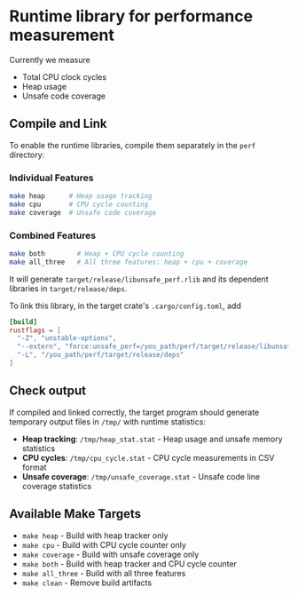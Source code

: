 # Runtime library for performance measurement

Currently we measure

- Total CPU clock cycles
- Heap usage  
- Unsafe code coverage

## Compile and Link

To enable the runtime libraries, compile them separately in the `perf` directory:

### Individual Features

```bash
make heap      # Heap usage tracking
make cpu       # CPU cycle counting
make coverage  # Unsafe code coverage
```

### Combined Features

```bash
make both        # Heap + CPU cycle counting
make all_three   # All three features: heap + cpu + coverage
```

It will generate `target/release/libunsafe_perf.rlib` and its dependent libraries
in `target/release/deps`.

To link this library, in the target crate's `.cargo/config.toml`, add

```toml
[build]
rustflags = [
  "-Z", "unstable-options",
  "--extern", "force:unsafe_perf=/you_path/perf/target/release/libunsafe_perf.rlib",
  "-L", "/you_path/perf/target/release/deps"
]
```

## Check output

If compiled and linked correctly, the target program should generate temporary
output files in `/tmp/` with runtime statistics:

- **Heap tracking**: `/tmp/heap_stat.stat` - Heap usage and unsafe memory statistics
- **CPU cycles**: `/tmp/cpu_cycle.stat` - CPU cycle measurements in CSV format  
- **Unsafe coverage**: `/tmp/unsafe_coverage.stat` - Unsafe code line coverage statistics

## Available Make Targets

- `make heap` - Build with heap tracker only
- `make cpu` - Build with CPU cycle counter only
- `make coverage` - Build with unsafe coverage only
- `make both` - Build with heap tracker and CPU cycle counter
- `make all_three` - Build with all three features
- `make clean` - Remove build artifacts